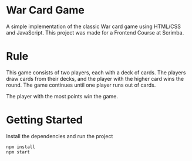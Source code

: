 # War Card Game
A simple implementation of the classic War card game using HTML/CSS and JavaScript. 
This project was made for a Frontend Course at Scrimba. 

# Rule
This game consists of two players, each with a deck of cards. The players draw cards from their decks, and the player with the higher card wins the round. The game continues until one player runs out of cards.

The player with the most points win the game.

# Getting Started
Install the dependencies and run the project
```
npm install
npm start
```